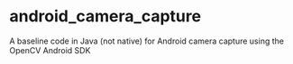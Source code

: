 # android_camera_capture
A baseline code in Java (not native) for Android camera capture using the OpenCV Android SDK

